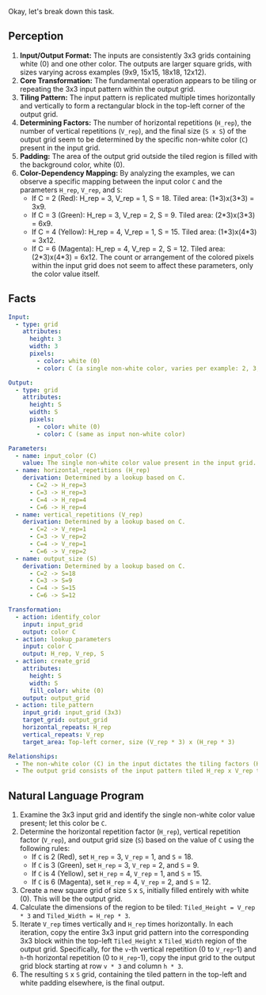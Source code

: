 Okay, let's break down this task.

## Perception

1.  **Input/Output Format:** The inputs are consistently 3x3 grids containing white (0) and one other color. The outputs are larger square grids, with sizes varying across examples (9x9, 15x15, 18x18, 12x12).
2.  **Core Transformation:** The fundamental operation appears to be tiling or repeating the 3x3 input pattern within the output grid.
3.  **Tiling Pattern:** The input pattern is replicated multiple times horizontally and vertically to form a rectangular block in the top-left corner of the output grid.
4.  **Determining Factors:** The number of horizontal repetitions (`H_rep`), the number of vertical repetitions (`V_rep`), and the final size (`S x S`) of the output grid seem to be determined by the specific non-white color (`C`) present in the input grid.
5.  **Padding:** The area of the output grid outside the tiled region is filled with the background color, white (0).
6.  **Color-Dependency Mapping:** By analyzing the examples, we can observe a specific mapping between the input color `C` and the parameters `H_rep`, `V_rep`, and `S`:
    *   If C = 2 (Red): H_rep = 3, V_rep = 1, S = 18. Tiled area: (1\*3)x(3\*3) = 3x9.
    *   If C = 3 (Green): H_rep = 3, V_rep = 2, S = 9. Tiled area: (2\*3)x(3\*3) = 6x9.
    *   If C = 4 (Yellow): H_rep = 4, V_rep = 1, S = 15. Tiled area: (1\*3)x(4\*3) = 3x12.
    *   If C = 6 (Magenta): H_rep = 4, V_rep = 2, S = 12. Tiled area: (2\*3)x(4\*3) = 6x12.
    The count or arrangement of the colored pixels within the input grid does not seem to affect these parameters, only the color value itself.

## Facts


```yaml
Input:
  - type: grid
    attributes:
      height: 3
      width: 3
      pixels:
        - color: white (0)
        - color: C (a single non-white color, varies per example: 2, 3, 4, or 6)

Output:
  - type: grid
    attributes:
      height: S
      width: S
      pixels:
        - color: white (0)
        - color: C (same as input non-white color)

Parameters:
  - name: input_color (C)
    value: The single non-white color value present in the input grid.
  - name: horizontal_repetitions (H_rep)
    derivation: Determined by a lookup based on C.
      - C=2 -> H_rep=3
      - C=3 -> H_rep=3
      - C=4 -> H_rep=4
      - C=6 -> H_rep=4
  - name: vertical_repetitions (V_rep)
    derivation: Determined by a lookup based on C.
      - C=2 -> V_rep=1
      - C=3 -> V_rep=2
      - C=4 -> V_rep=1
      - C=6 -> V_rep=2
  - name: output_size (S)
    derivation: Determined by a lookup based on C.
      - C=2 -> S=18
      - C=3 -> S=9
      - C=4 -> S=15
      - C=6 -> S=12

Transformation:
  - action: identify_color
    input: input_grid
    output: color C
  - action: lookup_parameters
    input: color C
    output: H_rep, V_rep, S
  - action: create_grid
    attributes:
      height: S
      width: S
      fill_color: white (0)
    output: output_grid
  - action: tile_pattern
    input_grid: input_grid (3x3)
    target_grid: output_grid
    horizontal_repeats: H_rep
    vertical_repeats: V_rep
    target_area: Top-left corner, size (V_rep * 3) x (H_rep * 3)

Relationships:
  - The non-white color (C) in the input dictates the tiling factors (H_rep, V_rep) and the overall output grid size (S) via a predefined mapping.
  - The output grid consists of the input pattern tiled H_rep x V_rep times in the top-left, with the remaining area filled with white.
```


## Natural Language Program

1.  Examine the 3x3 input grid and identify the single non-white color value present; let this color be `C`.
2.  Determine the horizontal repetition factor (`H_rep`), vertical repetition factor (`V_rep`), and output grid size (`S`) based on the value of `C` using the following rules:
    *   If `C` is 2 (Red), set `H_rep` = 3, `V_rep` = 1, and `S` = 18.
    *   If `C` is 3 (Green), set `H_rep` = 3, `V_rep` = 2, and `S` = 9.
    *   If `C` is 4 (Yellow), set `H_rep` = 4, `V_rep` = 1, and `S` = 15.
    *   If `C` is 6 (Magenta), set `H_rep` = 4, `V_rep` = 2, and `S` = 12.
3.  Create a new square grid of size `S` x `S`, initially filled entirely with white (0). This will be the output grid.
4.  Calculate the dimensions of the region to be tiled: `Tiled_Height = V_rep * 3` and `Tiled_Width = H_rep * 3`.
5.  Iterate `V_rep` times vertically and `H_rep` times horizontally. In each iteration, copy the entire 3x3 input grid pattern into the corresponding 3x3 block within the top-left `Tiled_Height` x `Tiled_Width` region of the output grid. Specifically, for the `v`-th vertical repetition (0 to `V_rep`-1) and `h`-th horizontal repetition (0 to `H_rep`-1), copy the input grid to the output grid block starting at row `v * 3` and column `h * 3`.
6.  The resulting `S` x `S` grid, containing the tiled pattern in the top-left and white padding elsewhere, is the final output.